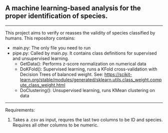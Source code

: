 ## A machine learning-based analysis for the proper identification of species.
---
This project aims to verify or reasses the validity of species classified by humans.
This repository contains:
- main.py: The only file you need to run
- pipe.py: Called by main.py. It contains class definitions for supervised and unsupervised learning. 
  - GetData(): Performs z-score normalization on numerical data
  - DoKFold(): Supervised learning, runs a KFold cross-validation with Decision Trees of balanced weight. See: https://scikit-learn.org/stable/modules/generated/sklearn.utils.class_weight.compute_class_weight.html
  - DoClustering(): Unsupervised learning, runs KMean clustering on data

---
Requirements:
1) Takes a .csv as input, requres the last two columns to be ID and species. Requires all other columns to be numeric.
